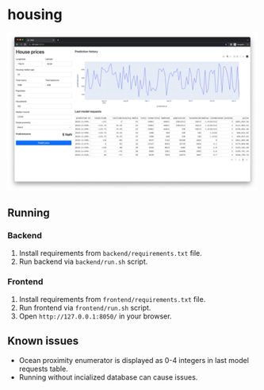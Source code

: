 # housing

![screenshot](https://github.com/mikulatomas/housing/raw/main/screenshot.png)

## Running
### Backend
1. Install requirements from `backend/requirements.txt` file.
1. Run backend via `backend/run.sh` script.

### Frontend
1. Install requirements from `frontend/requirements.txt` file.
2. Run frontend via `frontend/run.sh` script.
3. Open `http://127.0.0.1:8050/` in your browser.

## Known issues
* Ocean proximity enumerator is displayed as 0-4 integers in last model requests table.
* Running without incialized database can cause issues.
